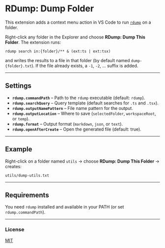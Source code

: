 # RDump: Dump Folder

This extension adds a context menu action in VS Code to run [`rdump`](https://github.com/your/rdump) on a folder.

Right-click any folder in the Explorer and choose **RDump: Dump This Folder**.
The extension runs:

```
rdump search in:{folder}/** & (ext:ts | ext:tsx)
```

and writes the results to a file in that folder (by default named `dump-{folder}.txt`).
If the file already exists, a `-1`, `-2`, … suffix is added.

---

## Settings

- **`rdump.commandPath`** – Path to the `rdump` executable (default: `rdump`).
- **`rdump.searchQuery`** – Query template (default searches for `.ts` and `.tsx`).
- **`rdump.outputNamePattern`** – File name pattern for the output.
- **`rdump.outputLocation`** – Where to save (`selectedFolder`, `workspaceRoot`, or `temp`).
- **`rdump.format`** – Output format (`markdown`, `json`, or `text`).
- **`rdump.openAfterCreate`** – Open the generated file (default: true).

---

## Example

Right-click on a folder named `utils` → choose **RDump: Dump This Folder** → creates:

```
utils/dump-utils.txt
```

---

## Requirements

You need `rdump` installed and available in your PATH (or set `rdump.commandPath`).

---

### License

[MIT](https://github.com/amichevole89/rdump-folder-dump/blob/master/LICENSE)
